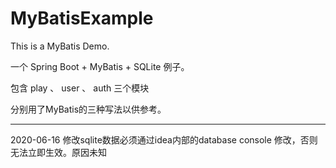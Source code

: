 # MyBatisExample
This is a MyBatis Demo.

一个 Spring Boot + MyBatis + SQLite 例子。

包含 play 、 user 、 auth 三个模块

分别用了MyBatis的三种写法以供参考。

------------------------------------------
2020-06-16
修改sqlite数据必须通过idea内部的database console 修改，否则无法立即生效。原因未知

